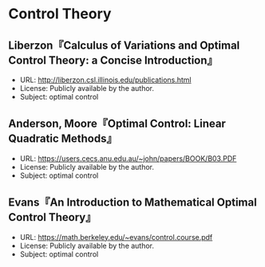 # Control Theory

## Liberzon『Calculus of Variations and Optimal Control Theory: a Concise Introduction』

* URL: <http://liberzon.csl.illinois.edu/publications.html>
* License: Publicly available by the author.
* Subject: optimal control

## Anderson, Moore『Optimal Control: Linear Quadratic Methods』

* URL: <https://users.cecs.anu.edu.au/~john/papers/BOOK/B03.PDF>
* License: Publicly available by the author.
* Subject: optimal control

## Evans『An Introduction to Mathematical Optimal Control Theory』

* URL: <https://math.berkeley.edu/~evans/control.course.pdf>
* License: Publicly available by the author.
* Subject: optimal control